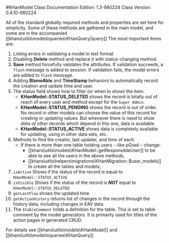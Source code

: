#KHanModel Class
Documentation Edition: 1.3-980224
Class Version: 0.4.10-980224

All of the standard globally required methods and properties are set here for simplicity.
Some of these methods are gathered in the main model, and some are in the accompanied [[khans\utils\models\queries\KHanQuery|query]]
The most important items are:

1. Listing errors in validating a model in text format
1. Disabling **Delete** method and replace it with status-changing method.
1. **Save** method forcefully validates the attributes. If validation succeeds, a `flash` message is added to session. If validation fails, the model errors are added to `flash` message.
1. Adding **BlameAble** and **TimeStamp** behaviors to automatically record the creation and update time and user.
1. The status field shows how to filter (or when to show) the item:
   + **KHanModel::STATUS_DELETED** shows the record is totally out of reach of every user and method except for the `Super Admin`. 
   + **KHanModel::STATUS_PENDING** shows the record is out of order. No record in other models can choose the value of this record 
for creating or updating values. But whenever there is need to _show data of other_ records which depend in this one,
data is available. 
   + **KHanModel::STATUS_ACTIVE**  shows data is completely available for updating, using in other data sets, etc.
1. Methods to find the creator, last updater, and time of each.
   + If there is more than one table holding users --like pGrad-- change:
       - [[khans\utils\models\KHanModel::getResponsibleUser]] to be able to see all the users in the above methods, 
       - [[khans\utils\helpers\migrations\KHanMigration::$user_models]] to create all the tables and models,
1. `isActive` Shows if the status of the record is equal to `KHanModel::STATUS_ACTIVE`
1. `isVisible` Shows if the status of the record is _**NOT**_ equal to `KHanModel::STATUS_DELETED`
1. `getLastFlow` shows the updated time
1. `getActionHistory` returns list of changes in the record through the history data, 
including changes in EAV data.
1. The `$tableComment` holds a definition for the table. 
This is set to table comment by the model generators.
It is primarily used for titles of the action pages in generated CRUD.

For details see [[khans\utils\models\KHanModel]] and [[khans\utils\models\queries\KHanQuery]]
